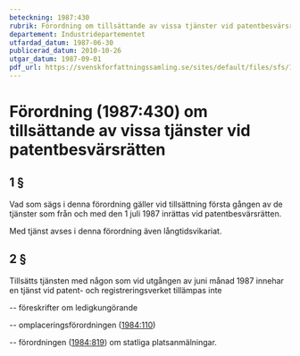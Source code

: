```yaml
---
beteckning: 1987:430
rubrik: Förordning om tillsättande av vissa tjänster vid patentbesvärsrätten
departement: Industridepartementet
utfardad_datum: 1987-06-30
publicerad_datum: 2010-10-26
utgar_datum: 1987-09-01
pdf_url: https://svenskforfattningssamling.se/sites/default/files/sfs/1987-06/SFS1987-430.pdf
---
```


# Förordning (1987:430) om tillsättande av vissa tjänster vid patentbesvärsrätten

## 1 §

Vad som sägs i denna förordning gäller vid tillsättning första gången av de tjänster som från och med den 1 juli 1987 inrättas vid patentbesvärsrätten.

Med tjänst avses i denna förordning även långtidsvikariat.

## 2 §

Tillsätts tjänsten med någon som vid utgången av juni månad 1987 innehar en tjänst vid patent- och registreringsverket tillämpas inte

-- föreskrifter om ledigkungörande

-- omplaceringsförordningen ([1984:110](https://selex.se/eli/sfs/1984/110))

-- förordningen ([1984:819](https://selex.se/eli/sfs/1984/819)) om statliga platsanmälningar.